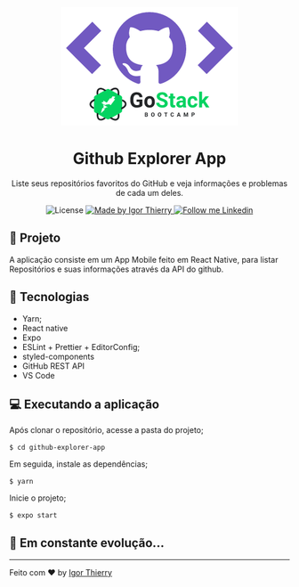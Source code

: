 <p align="center">
    <img alt="Git Explorer" src="./.github/header-git.png"/>
</p>

<h1 align="center">
	Github Explorer App
</h1>

<p align="center">Liste seus repositórios favoritos do GitHub e veja informações e problemas de cada um deles.</p>

<p align="center">
  <img alt="License" src="https://img.shields.io/badge/license-MIT-2ecc71">

  <a href="https://github.com/IgorThierry">
    <img alt="Made by Igor Thierry" src="https://img.shields.io/badge/Made%20by-Igor%20Thierry-2ecc71">
  </a>

  <a href="https://www.linkedin.com/in/igor-thierry-bastos-de-pina-204a27a6/">
    <img alt="Follow me Linkedin" src="https://img.shields.io/badge/Follow%20up-igorthierry-2ecc71?style=social&logo=linkedin">
  </a>
</p>

## 🚀 Projeto

A aplicação consiste em um App Mobile feito em React Native, para listar Repositórios e suas informações através da API do github.

## 🔧 Tecnologias

- Yarn;
- React native
- Expo
- ESLint + Prettier + EditorConfig;
- styled-components
- GitHub REST API
- VS Code

## 💻 Executando a aplicação

Após clonar o repositório, acesse a pasta do projeto;

```
$ cd github-explorer-app
```

Em seguida, instale as dependências;

```
$ yarn
```

Inicie o projeto;

```
$ expo start
```

## 🚀 **Em constante evolução...**

---

Feito com ♥ by [Igor Thierry](https://www.linkedin.com/in/igor-thierry-bastos-de-pina-204a27a6/)

